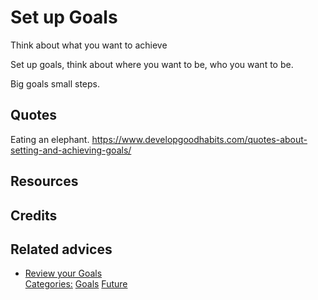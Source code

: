 # Set up Goals
Think about what you want to achieve

Set up goals, think about where you want to be, who you want to be.

Big goals small steps.

## Quotes

Eating an elephant.
https://www.developgoodhabits.com/quotes-about-setting-and-achieving-goals/
## Resources

## Credits

## Related advices

- [Review your Goals](../Review%20your%20Goals)
<br/>[Categories:](../Categories/index.md) [Goals](../Categories/Goals.md) [Future](../Categories/Future.md)